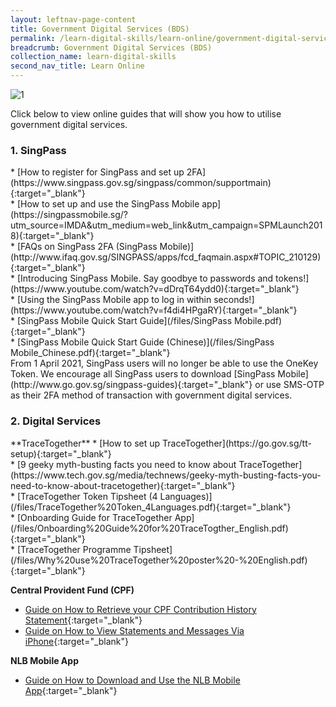 ```yaml
---
layout: leftnav-page-content
title: Government Digital Services (BDS)
permalink: /learn-digital-skills/learn-online/government-digital-services-bds/
breadcrumb: Government Digital Services (BDS)
collection_name: learn-digital-skills
second_nav_title: Learn Online
---
```

![1](/images/learn-online/government-digital-services.jpg)

Click below to view online guides that will show you how to utilise government digital services.<br>

<h3>1. SingPass</h3>
*  [How to register for SingPass and set up 2FA](https://www.singpass.gov.sg/singpass/common/supportmain){:target="_blank"}<br>
*  [How to set up and use the SingPass Mobile app](https://singpassmobile.sg/?utm_source=IMDA&utm_medium=web_link&utm_campaign=SPMLaunch2018){:target="_blank"}<br>
*  [FAQs on SingPass 2FA (SingPass Mobile)](http://www.ifaq.gov.sg/SINGPASS/apps/fcd_faqmain.aspx#TOPIC_210129){:target="_blank"}<br>
*  [Introducing SingPass Mobile. Say goodbye to passwords and tokens!](https://www.youtube.com/watch?v=dDrqT64ydd0){:target="_blank"}<br>
*  [Using the SingPass Mobile app to log in within seconds!](https://www.youtube.com/watch?v=f4di4HPgaRY){:target="_blank"}<br>
*  [SingPass Mobile Quick Start Guide](/files/SingPass Mobile.pdf){:target="_blank"}<br>
*  [SingPass Mobile Quick Start Guide (Chinese)](/files/SingPass Mobile_Chinese.pdf){:target="_blank"}<br>
From 1 April 2021, SingPass users will no longer be able to use the OneKey Token. We encourage all SingPass users to download [SingPass Mobile](http://www.go.gov.sg/singpass-guides){:target="_blank"} or use SMS-OTP as their 2FA method of transaction with government digital services.


<h3>2. Digital Services</h3>
**TraceTogether**
* [How to set up TraceTogether](https://go.gov.sg/tt-setup){:target="_blank"}<br>
* [9 geeky myth-busting facts you need to know about TraceTogether](https://www.tech.gov.sg/media/technews/geeky-myth-busting-facts-you-need-to-know-about-tracetogether){:target="_blank"}<br>
* [TraceTogether Token Tipsheet (4 Languages)](/files/TraceTogether%20Token_4Languages.pdf){:target="_blank"}<br>
* [Onboarding Guide for TraceTogether App](/files/Onboarding%20Guide%20for%20TraceTogther_English.pdf){:target="_blank"}<br>
* [TraceTogether Programme Tipsheet](/files/Why%20use%20TraceTogether%20poster%20-%20English.pdf){:target="_blank"}<br>

**Central Provident Fund (CPF)**
* [Guide on How to Retrieve your CPF Contribution History Statement](https://www.sc.com/sg/online-form/cpf-statement/){:target="_blank"}<br>
* [Guide on How to View Statements and Messages Via iPhone](https://www.cpf.gov.sg/Assets/members/Documents/OnlineDemo/iPhone_Statements.mp4){:target="_blank"}

**NLB Mobile App**
* [Guide on How to Download and Use the NLB Mobile App](https://mobileapp.nlb.gov.sg/){:target="_blank"}<br>

